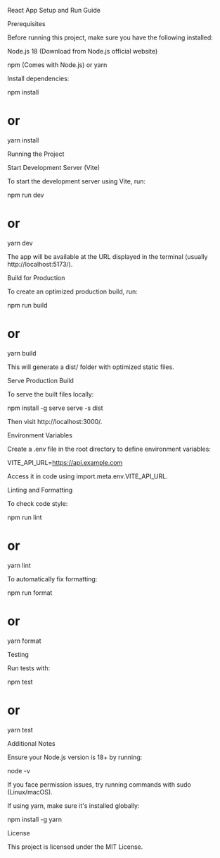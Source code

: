 React App Setup and Run Guide

Prerequisites

Before running this project, make sure you have the following installed:

Node.js 18 (Download from Node.js official website)

npm (Comes with Node.js) or yarn

Install dependencies:

npm install
# or
yarn install

Running the Project

Start Development Server (Vite)

To start the development server using Vite, run:

npm run dev
# or
yarn dev

The app will be available at the URL displayed in the terminal (usually http://localhost:5173/).

Build for Production

To create an optimized production build, run:

npm run build
# or
yarn build

This will generate a dist/ folder with optimized static files.

Serve Production Build

To serve the built files locally:

npm install -g serve
serve -s dist

Then visit http://localhost:3000/.

Environment Variables

Create a .env file in the root directory to define environment variables:

VITE_API_URL=https://api.example.com

Access it in code using import.meta.env.VITE_API_URL.

Linting and Formatting

To check code style:

npm run lint
# or
yarn lint

To automatically fix formatting:

npm run format
# or
yarn format

Testing

Run tests with:

npm test
# or
yarn test

Additional Notes

Ensure your Node.js version is 18+ by running:

node -v

If you face permission issues, try running commands with sudo (Linux/macOS).

If using yarn, make sure it's installed globally:

npm install -g yarn

License

This project is licensed under the MIT License.

